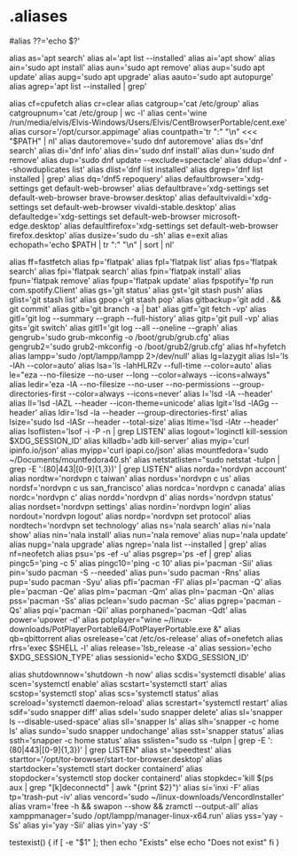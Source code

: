 # .aliases

#alias ??='echo $?'

alias as='apt search'
alias al='apt list --installed'
alias ai='apt show'
alias ain='sudo apt install'
alias aun='sudo apt remove'
alias aup='sudo apt update'
alias aupg='sudo apt upgrade'
alias aauto='sudo apt autopurge'
alias agrep='apt list --installed | grep'

alias cf=cpufetch
alias cr=clear
alias catgroup='cat /etc/group'
alias catgroupnum='cat /etc/group | wc -l'
alias cent='wine /run/media/elvis/Elvis-Windows/Users/Elvis/CentBrowserPortable/cent.exe'
alias cursor='/opt/cursor.appimage'
alias countpath='tr ":" "\n" <<< "$PATH" | nl'
alias dautoremove='sudo dnf autoremove'
alias ds='dnf search'
alias di='dnf info'
alias din='sudo dnf install'
alias dun='sudo dnf remove'
alias dup='sudo dnf update --exclude=spectacle'
alias ddup='dnf --showduplicates list'
alias dlist='dnf list installed'
alias dgrep='dnf list installed | grep'
alias dq='dnf5 repoquery'
alias defaultbrowser='xdg-settings get default-web-browser'
alias defaultbrave='xdg-settings set default-web-browser brave-browser.desktop'
alias defaultvivaldi='xdg-settings set default-web-browser vivaldi-stable.desktop'
alias defaultedge='xdg-settings set default-web-browser microsoft-edge.desktop'
alias defaultfirefox='xdg-settings set default-web-browser firefox.desktop'
alias dusize='sudo du -sh'
alias e=exit
alias echopath='echo $PATH | tr ":" "\n" | sort | nl'

alias ff=fastfetch
alias fp='flatpak'
alias fpl='flatpak list'
alias fps='flatpak search'
alias fpi='flatpak search'
alias fpin='flatpak install'
alias fpun='flatpak remove'
alias fpup='flatpak update'
alias fpspotify='fp run com.spotify.Client'
alias gs='git status'
alias gst='git stash push'
alias glist='git stash list'
alias gpop='git stash pop'
alias gitbackup='git add . && git commit'
alias gitb='git branch -a | bat'
alias gitf='git fetch -vp'
alias gitl='git log --summary --graph --full-history'
alias gitp='git pull -vp'
alias gits='git switch'
alias gitl1='git log --all --oneline --graph'
alias gengrub='sudo grub-mkconfig -o /boot/grub/grub.cfg'
alias gengrub2='sudo grub2-mkconfig -o /boot/grub2/grub.cfg'
alias hf=hyfetch
alias lampp='sudo /opt/lampp/lampp 2>/dev/null'
alias lg=lazygit
alias lsl='ls -lAh --color=auto'
alias lsa='ls -lahHLRZv --full-time --color=auto'
alias le="eza --no-filesize --no-user --long --color=always --icons=always"
alias ledir='eza -lA --no-filesize --no-user --no-permissions --group-directories-first --color=always --icons=never'
alias l='lsd -lA --header'
alias ll='lsd -lAZL --header --icon-theme=unicode'
alias lgit='lsd -lAGg --header'
alias ldir='lsd -la --header --group-directories-first'
alias lsize='sudo lsd -lASr --header --total-size'
alias ltime='lsd -lAtr --header'
alias lsoflisten='lsof -i -P -n | grep LISTEN'
alias logout='loginctl kill-session $XDG_SESSION_ID'
alias killadb='adb kill-server'
alias myip='curl ipinfo.io/json'
alias myipp='curl ipapi.co/json'
alias mountfedora='sudo ~/Documents/mountfedora40.sh'
alias netstatlisten="sudo netstat -tulpn | grep -E ':(80|443|[0-9]{1,3})' | grep LISTEN"
alias norda='nordvpn account'
alias nordtw='nordvpn c taiwan'
alias nordus='nordvpn c us'
alias nordsf='nordvpn c us san_francisco'
alias nordca='nordvpn c canada'
alias nordc='nordvpn c'
alias nordd='nordvpn d'
alias nords='nordvpn status'
alias nordset='nordvpn settings'
alias nordin='nordvpn login'
alias nordout='nordvpn logout'
alias nordp='nordvpn set protocol'
alias nordtech='nordvpn set technology'
alias ns='nala search'
alias ni='nala show'
alias nin='nala install'
alias nun='nala remove'
alias nup='nala update'
alias nupg='nala upgrade'
alias ngrep='nala list --installed | grep'
alias nf=neofetch
alias psu='ps -ef -u'
alias psgrep='ps -ef | grep'
alias pingc5='ping -c 5'
alias pingc10='ping -c 10'
alias pi='pacman -Sii'
alias pin='sudo pacman -S --needed'
alias pun='sudo pacman -Rns'
alias pup='sudo pacman -Syu'
alias pfl='pacman -Fl'
alias pl='pacman -Q'
alias ple='pacman -Qe'
alias plm='pacman -Qm'
alias pln='pacman -Qn'
alias pss='pacman -Ss'
alias pclean='sudo pacman -Sc'
alias pgrep='pacman -Qs'
alias pqi='pacman -Qii'
alias porphaned='pacman -Qdt'
alias power='upower -d'
alias potplayer="wine ~/linux-downloads/PotPlayerPortable64/PotPlayerPortable.exe &"
alias qb=qbittorrent
alias osrelease='cat /etc/os-release'
alias of=onefetch
alias rfrs='exec $SHELL -l'
alias release='lsb_release -a'
alias session='echo $XDG_SESSION_TYPE'
alias sessionid='echo $XDG_SESSION_ID'

alias shutdownnow='shutdown -h now'
alias scdis='systemctl disable'
alias scen='systemctl enable'
alias scstart='systemctl start'
alias scstop='systemctl stop'
alias scs='systemctl status'
alias screload='systemctl daemon-reload'
alias screstart='systemctl restart'
alias sdif='sudo snapper diff'
alias sdel='sudo snapper delete'
alias sl='snapper ls --disable-used-space'
alias sll='snapper ls'
alias slh='snapper -c home ls'
alias sundo='sudo snapper undochange'
alias sst='snapper status'
alias ssth='snapper -c home status'
alias sslisten="sudo ss -tulpn | grep -E ':(80|443|[0-9]{1,3})' | grep LISTEN"
alias st='speedtest'
alias starttor='/opt/tor-browser/start-tor-browser.desktop'
alias startdocker='systemctl start docker containerd'
alias stopdocker='systemctl stop docker containerd'
alias stopkdec='kill $(ps aux | grep "[k]deconnectd" | awk "{print $2}")'
alias si='inxi -F'
alias tp='trash-put -iv'
alias vencord='sudo ~/linux-downloads/VencordInstaller'
alias vram='free -h && swapon --show && zramctl --output-all'
alias xamppmanager='sudo /opt/lampp/manager-linux-x64.run'
alias yss='yay -Ss'
alias yi='yay -Sii'
alias yin='yay -S'

testexist() {
    if [ -e "$1" ]; then
        echo "Exists"
    else
        echo "Does not exist"
    fi
}

